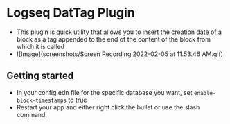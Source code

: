 # Logseq DatTag Plugin
- This plugin is quick utility that allows you to insert the creation date of a block as a tag appended to the end of the content of the block from which it is called 
- ![Image](screenshots/Screen Recording 2022-02-05 at 11.53.46 AM.gif)
## Getting started
- In your config.edn file for the specific database you want, set `enable-block-timestamps` to true
- Restart your app and either right click the bullet or use the slash command
